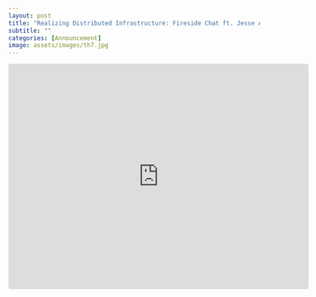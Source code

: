 ```yaml
---
layout: post
title: "Realizing Distributed Infrastructure: Fireside Chat ft. Jesse Adams from UpRock"
subtitle: ""
categories: [Announcement]
image: assets/images/th7.jpg
---
```

<iframe
  src="https://lu.ma/embed-checkout/evt-hRiDdHym36gEoat"
  width="600"
  height="450"
  frameborder="0"
  style="border: 1px solid #bfcbda88; border-radius: 4px;"
  allowfullscreen=""
  aria-hidden="false"
  tabindex="0"
></iframe>
